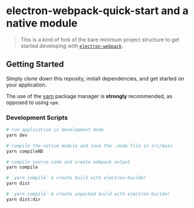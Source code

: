 # electron-webpack-quick-start and a native module
>This is a kind of fork of the bare minimum project structure to get started developing with [`electron-webpack`](https://github.com/electron-userland/electron-webpack).

## Getting Started
Simply clone down this reposity, install dependencies, and get started on your application.

The use of the [yarn](https://yarnpkg.com/) package manager is **strongly** recommended, as opposed to using `npm`.


### Development Scripts

```bash
# run application in development mode
yarn dev

# compile the native module and save the .node file in src/main
yarn compileND

# compile source code and create webpack output
yarn compile

# `yarn compile` & create build with electron-builder
yarn dist

# `yarn compile` & create unpacked build with electron-builder
yarn dist:dir
```
